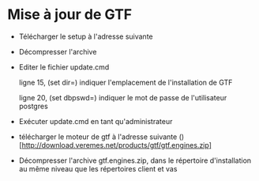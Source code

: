   
  # Mise à jour de GTF 
  
  - Télécharger le setup à l'adresse suivante [](http://download.veremes.net/products/gtf/setup_gtf-2017.01.03.b26443-win.zip)
  
  - Décompresser l'archive
  
  -  Editer le fichier update.cmd
  
        ligne 15, (set dir=) indiquer l'emplacement de l'installation de GTF
        
        ligne 20, (set dbpswd=) indiquer le mot de passe de l'utilisateur postgres
    
   - Exécuter update.cmd en tant qu'administrateur
   
   - télécharger le moteur de gtf à l'adresse suivante ()[http://download.veremes.net/products/gtf/gtf.engines.zip]
   
   - Décompresser l'archive gtf.engines.zip, dans le répertoire d'installation au même niveau que les répertoires client et vas
